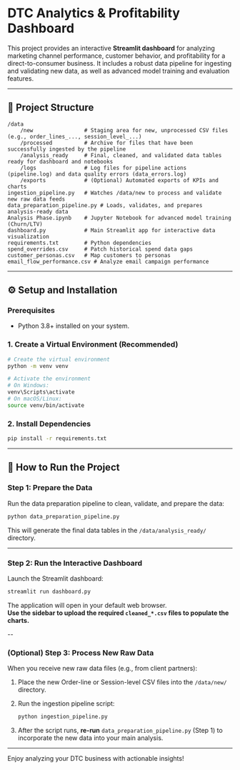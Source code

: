 # DTC Analytics & Profitability Dashboard

This project provides an interactive **Streamlit dashboard** for analyzing marketing channel performance, customer behavior, and profitability for a direct-to-consumer business. It includes a robust data pipeline for ingesting and validating new data, as well as advanced model training and evaluation features.

---

## 📁 Project Structure

```
/data
    /new                # Staging area for new, unprocessed CSV files (e.g., order_lines_..., session_level_...)
    /processed          # Archive for files that have been successfully ingested by the pipeline
    /analysis_ready     # Final, cleaned, and validated data tables ready for dashboard and notebooks
    /logs               # Log files for pipeline actions (pipeline.log) and data quality errors (data_errors.log)
    /exports            # (Optional) Automated exports of KPIs and charts
ingestion_pipeline.py   # Watches /data/new to process and validate new raw data feeds
data_preparation_pipeline.py # Loads, validates, and prepares analysis-ready data
Analysis Phase.ipynb    # Jupyter Notebook for advanced model training (Churn/LTV)
dashboard.py            # Main Streamlit app for interactive data visualization
requirements.txt        # Python dependencies
spend_overrides.csv     # Patch historical spend data gaps
customer_personas.csv   # Map customers to personas
email_flow_performance.csv # Analyze email campaign performance
```

---

## ⚙️ Setup and Installation

### Prerequisites

- Python 3.8+ installed on your system.

### 1. Create a Virtual Environment (Recommended)

```bash
# Create the virtual environment
python -m venv venv

# Activate the environment
# On Windows:
venv\Scripts\activate
# On macOS/Linux:
source venv/bin/activate
```

### 2. Install Dependencies

```bash
pip install -r requirements.txt
```

---

## 🚀 How to Run the Project

### Step 1: Prepare the Data

Run the data preparation pipeline to clean, validate, and prepare the data:

```bash
python data_preparation_pipeline.py
```

This will generate the final data tables in the `/data/analysis_ready/` directory.

---

### Step 2: Run the Interactive Dashboard

Launch the Streamlit dashboard:

```bash
streamlit run dashboard.py
```

The application will open in your default web browser.  
**Use the sidebar to upload the required `cleaned_*.csv` files to populate the charts.**

--

### (Optional) Step 3: Process New Raw Data

When you receive new raw data files (e.g., from client partners):

1. Place the new Order-line or Session-level CSV files into the `/data/new/` directory.
2. Run the ingestion pipeline script:

    ```bash
    python ingestion_pipeline.py
    ```

3. After the script runs, **re-run** `data_preparation_pipeline.py` (Step 1) to incorporate the new data into your main analysis.

---

Enjoy analyzing your DTC business with actionable insights!